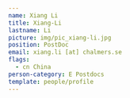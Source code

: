 ```yaml
---
name: Xiang Li
title: Xiang-Li
lastname: Li
picture: img/pic_xiang-li.jpg
position: PostDoc
email: xiang.li [at] chalmers.se
flags:
  - cn China
person-category: E Postdocs
template: people/profile
---
```

